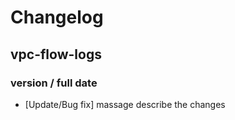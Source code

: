 # Changelog

## vpc-flow-logs

### version / full date
* [Update/Bug fix] massage describe the changes